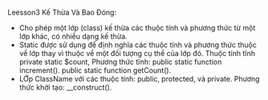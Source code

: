 Leesson3 Kế Thừa Và Bao Đóng:
- Cho phép một lớp (class) kế thừa các thuộc tính và phương thức từ một lớp khác, có nhiều dạng kế thừa.
- Static được sử dụng để định nghĩa các thuộc tính và phương thức thuộc về lớp thay vì thuộc về một đối tượng cụ thể của lớp đó. Thuộc tính tĩnh private static $count, Phương thức tĩnh: public static function increment(). public static function getCount().
- LỚp ClassName với các thuộc tính: public, protected, và private. Phương thức khởi tạo: __construct().
